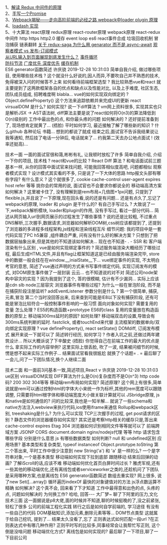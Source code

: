 1、[解读 Redux 中间件的原理](https://juejin.im/post/59dc7e43f265da4332268906)  
2、[手写一个Promise](https://juejin.im/post/5aab8cb8f265da239a5f9064)  
3、[Webpack揭秘——走向高阶前端的必经之路 webpack中loader plugin 原理](https://imweb.io/topic/5baca58079ddc80f36592f1a)  
4、[loadash 实现](https://juejin.im/post/5cd938135188250f21618765)  
5、十大算法 react原理 redux原理 react-router原理 webpack原理
react-redux中间件
http https http2.0
缓存
event loop
es6
react事件合成
垃圾回收机制
冒泡捕获
链表翻转
[ 关于 redux-saga 为什么用 genarator 而不是 async-await](https://github.com/catcuts/catsblog/issues/46)
[观察者模式 vs 发布-订阅模式](https://juejin.im/post/5a14e9edf265da4312808d86 )  
[从URL输入到页面展现到底发生什么？](https://github.com/ljianshu/Blog/issues/24 )
[事件循环](https://github.com/fyuanfen/note/blob/master/article/Server/详解JavaScript单线程和Event%20Loop机制.md)  
[防抖节流](https://github.com/yygmind/blog/issues/39)
[广度优先 深度优先](https://github.com/fyuanfen/note/blob/master/article/Algorithm/%E6%B7%B1%E5%BA%A6%E4%BC%98%E5%85%88%E9%81%8D%E5%8E%86%E5%92%8C%E5%B9%BF%E5%BA%A6%E4%BC%98%E5%85%88%E9%81%8D%E5%8E%86.md) 
[缓存机制](https://github.com/ljianshu/Blog/issues/23 )  
ES6 generator函数简述
许庆骁 2019-12-28 10:31:03
简单自我介绍, 做过哪些项目, 使用哪些技术栈 ?
这个就没什么好说的,因人而异,不要吹自己并不熟悉的技术,免得被深入问的时候答不上来
如何看待前端框架选型 ?
我比较熟悉vue和react 就主要提到了这两款框架各自的优点和缺点以及性能对比, 以及上手难度, 社区生态, 团队成员组成, 招聘难度啊 blabla...
vue的如何实现双向绑定的 ?
Object.defineProperty() 这个方法来追踪依赖并来完成UI的更新
react virsualDOM 是什么? 如何实现? 说一下diff算法 ?
vm网上资料很多, 实现其实也只是解析JSX -> AST语法树, diff算法主要是说了react如何将O(n3)的算法降低到O(n)级别的
工作中最出色的点, 和你最头疼的问题 如何解决的 ?
还好提前准备到了, 现场想肯定就黄了... (捂脸)
平时如何学习, 最近接触了解了哪些新的知识 ?
什么github 各种论坛 书籍... 想到的都说了就成
结束之后,面试官不告诉我结果说让我等通知, 然后挂了电话一分钟后, 电话就来了...
约我第二天去办公地点面试 ! (效率还挺高)...

技术一面
一面的面试官很和蔼,彬彬有礼, 让我顿时放松了许多
简单自我介绍, 介绍一下你的项目, 技术栈 ?
react和vue的比较 ?
React Diff 算法 ?
和电话面试前三题基本一样, 从你的回答中面试官来找问题, 可能我回答相似度高吧, 问题都相似
观察者模式实现 ?
设计模式其实看的不多, 只是说了一下大体的思路
http报文头部有哪些字段? 有什么意义 ?
这个就很多了, cookie cache-control user-agent expires host refer 等等 挑你会的常用的说, 面试官也不会要求你都说全的
移动端高清方案如何解决 ?
这里被卡住了, 没有理解到是rem布局+几倍图+1px问题, 只提到了flexible.js,并且说了一下原理,现在回头看,说的还是有问题... 还是有点久了,忘记了
webpack的原理, loader 和 plugin 是干什么的? 有自己手写过么 ?
大致说了一下,webpack解析模块, loader和plugin的作用, 没有手写过, 看过一部分代码...
简述从网页输入url到网页展示的过程发生了哪些事情 ?
说的还是比较粗, 不过重点DNS解析,三次握手,数据请求,浏览器如何解析DOM树,css树应该都提到了, 还提到了浏览器的多进程多线程架构,js线程和渲染线程互斥
细节问题: 我的项目中是一套代码实现了PC h5兼容 ,组件耦合严重, 问有没有什么好的解决方案 ?
只想到了把数据层抽象出来,但是其他的不知道该如何解决... 现在也不知道- . -
SSR 和 客户端渲染有什么区别 , vue是如何实现绑定事件的 ?
简述服务端渲染大概经历了哪些过程, 最后生成HTML文件,并且有flag让框架知道这是已经由服务端渲染完毕, store中的数据一般会挂在在window.__inialState__下... vue绑定事件的实现, 不太明白考官的意思, 简述了vue通过声明的方式来书写事件绑定代码, 实现订阅发布的模式, 对DOM原生事件做了一层封装 云云... 也不知道说的对不对
简述公司node架构中容灾的实现 ?
因为我提到了这个, 答的很模糊, 估计有不少漏洞... 实际上应该是cdn slb node三层容灾
浏览器事件有哪些过程? 为什么一般在冒泡阶段, 而不是在捕获阶段注册监听? addEventListener 参数分别是什么 ?
第一个很简单, 捕获,元素,冒泡 第二个当时没回答出来, 后来查到可能是IE8以下没有捕获阶段, 还有可能是冒泡比较符合一般控制事件影响的一般习惯
面向对象如何实现? 需要复用的变量 怎么处理 ?
ES5的构造函数+prototype ES6的class 复用的变量放在构造函数的原型上
移动端300ms延时的原因? 如何处理?
移动端双击的设置,导致会有300ms系统判断的延时. fastclick, 或者touchEnd来代替
主流框架的数据单向/双向绑定实现原理 ?
vue defineProperty(), react setState() DOMdiff, 订阅发布模式 展开来说一下就可以了
简述转行经历, 如何学习 ?
作者入坑之前,还做过两年建筑设计... 所以大概诉说了下辛酸史 (捂脸)
你觉得自己在前端工作的最大的优点是什么 拿实际工作的内容举例?
这里实际上很丢脸, 吹了一波, 结果被问细节的时候, 愣是想不起来实际工作例子... 结果面试官看我很尴尬 就换了个话题= . =
最后聊了一会儿,问了一下团队情况,换个人继续二面

技术二面
和一面前3问基本一致,简述项目,React v
许庆骁 2019-12-28 10:31:03
ue区别 virsualDOM实现
DIFF算法为什么是O(n)复杂度而不是O(n^3)
http code码? 200 302 304等等
移动端rem布局如何实现? 简述原理?
这个网上有很多,简单说就是rem可以通过控制html的字体大小来统一作为标杆,其他的rem宽度可以跟随调整, 只需要将html根字体和移动端宽度大小做关联计算就可以
JSbridge原理, js和native是如何通信的?
问的比较深,我也是一知半解... 就说了一些schema和native方法注入webview来执行代码,ios使用iframe来通信
Rollup和webpack区别, treeshaking是什么? 为什么可以实现
TCP三次握手的过程, get post请求的区别 ?
静态文件的浏览器缓存如何实现?
其实还是考察http相关的缓存只是,答出来cache-control expires Etag 304 浏览器如何识别相同文件等等就可以了
前端跨域方案
JSONP CORS document.domain nginx/nodejs代理 等等
http 请求包含哪些字段 分别是什么意思
js 有哪些数据类型 如何判断? null 和 undefined区别 应用场景?
基本类型和复杂类型, typeof instanceof Object.prototype.toString 第二个答出来, 平时工作中很少注意到
new String('a') 和 'a' 是一样的么?
一个是字符串对象,一个是基本类型
移动端如何实现下拉到底部 跟随移动 结束后回弹的动画?
了解iScroll的话,应该不难
移动端如何优化首页白屏时间过长 ?
雅虎军规,还有一些其他的移动端优化,还有离线包或者serviceworker之类的,还趁机问了下团队是采用哪种方案,也是离线包
ES6 generator函数简述
数组去重实现?
网上很多, 说了new Set([...array]) 循环遍历indexOf 最快的对象键值对的方法
js浮点数运算不精确 如何解决?
这个真不会, 回来看了下才知道
工作中最得意和出色的点, 头疼的点, 问题如何解决的
为何换工作?
哈哈, 回答--- 大厂梦~
聊了下阿里的压力,文化
技术三面
这一面据说是p8大佬,面的时候并不知道,聊的时候挺晚的了,没之前紧张,轻松了很多
公司的前端工程化实践
转行之后是如何自学前端的, 学习途径 有没有一些自己的代码
DOM基础知识,添加元素,删除元素等等...
DOM节点类型
这就属于给自己挖坑, 提到了... 结果太久没看了,忘了
正则表达式如何匹配一段url ?在正则表达式中有哪几种作用?
正则平时写的比较多,同事经常会让我帮忙写正则, 这个倒是没啥问题
移动端优化方式? 离线包是如何实现的?
最后聊了一下项目,聊了一下目前公司
